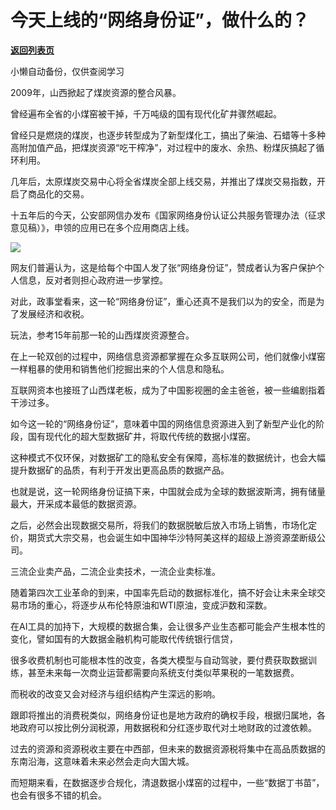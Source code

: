 # 今天上线的“网络身份证”，做什么的？

[**返回列表页**](/gzh/政事堂2019)

小懒自动备份，仅供查阅学习

2009年，山西掀起了煤炭资源的整合风暴。  

曾经遍布全省的小煤窑被干掉，千万吨级的国有现代化矿井骤然崛起。

曾经只是燃烧的煤炭，也逐步转型成为了新型煤化工，搞出了柴油、石蜡等十多种高附加值产品，把煤炭资源“吃干榨净”，对过程中的废水、余热、粉煤灰搞起了循环利用。

几年后，太原煤炭交易中心将全省煤炭全部上线交易，并推出了煤炭交易指数，开启了商品化的交易。

十五年后的今天，公安部网信办发布《国家网络身份认证公共服务管理办法（征求意见稿）》，申领的应用已在多个应用商店上线。

![](https://mmbiz.qpic.cn/mmbiz_png/rxhS23yu8cNxEicMB2Ta4e3LuBEK2zib2ibyU1GbZ1FWs4ibgB5wOuwtqvN0VNqAeBxia4V7KMiasibyiciaXG80PVYOcXw/640?wx_fmt=png&from;=appmsg)

网友们普遍认为，这是给每个中国人发了张“网络身份证”，赞成者认为客户保护个人信息，反对者则担心政府进一步掌控。

对此，政事堂看来，这一轮“网络身份证”，重心还真不是我们以为的安全，而是为了发展经济和收税。

玩法，参考15年前那一轮的山西煤炭资源整合。

在上一轮双创的过程中，网络信息资源都掌握在众多互联网公司，他们就像小煤窑一样粗暴的使用和销售他们挖掘出来的个人信息和隐私。

互联网资本也接班了山西煤老板，成为了中国影视圈的金主爸爸，被一些编剧指着干涉过多。  

如今这一轮的“网络身份证”，意味着中国的网络信息资源进入到了新型产业化的阶段，国有现代化的超大型数据矿井，将取代传统的数据小煤窑。

这种模式不仅环保，对数据矿工的隐私安全有保障，高标准的数据统计，也会大幅提升数据矿的品质，有利于开发出更高品质的数据产品。

也就是说，这一轮网络身份证搞下来，中国就会成为全球的数据波斯湾，拥有储量最大，开采成本最低的数据资源。

之后，必然会出现数据交易所，将我们的数据脱敏后放入市场上销售，市场化定价，期货式大宗交易，也会诞生如中国神华沙特阿美这样的超级上游资源垄断级公司。

三流企业卖产品，二流企业卖技术，一流企业卖标准。

随着第四次工业革命的到来，中国率先启动的数据标准化，搞不好会让未来全球交易市场的重心，将逐步从布伦特原油和WTI原油，变成沪数和深数。

在AI工具的加持下，大规模的数据合集，会让很多产业生态都可能会产生根本性的变化，譬如国有的大数据金融机构可能取代传统银行信贷，

很多收费机制也可能根本性的改变，各类大模型与自动驾驶，要付费获取数据训练，甚至未来每一次商业运营都需要向系统支付类似苹果税的一笔数据费。

而税收的改变又会对经济与组织结构产生深远的影响。

跟即将推出的消费税类似，网络身份证也是地方政府的确权手段，根据归属地，各地政府可以按比例分润税源，用数据税和分红逐步取代对土地财政的过渡依赖。  

过去的资源和资源税收主要在中西部，但未来的数据资源税将集中在高品质数据的东南沿海，这意味着未来必然会走向大国大城。

而短期来看，在数据逐步合规化，清退数据小煤窑的过程中，一些“数据丁书苗”，也会有很多不错的机会。  


